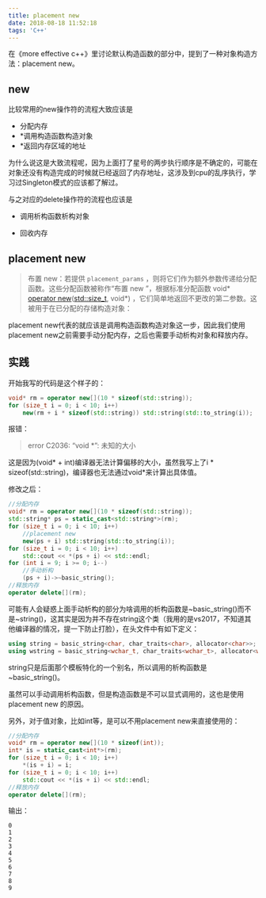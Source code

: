 ```yaml
---
title: placement new
date: 2018-08-18 11:52:18
tags: 'C++'
---
```


在《more effective c++》里讨论默认构造函数的部分中，提到了一种对象构造方法：placement new。

## new
比较常用的new操作符的流程大致应该是
- 分配内存
- *调用构造函数构造对象
- *返回内存区域的地址

为什么说这是大致流程呢，因为上面打了星号的两步执行顺序是不确定的，可能在对象还没有构造完成的时候就已经返回了内存地址，这涉及到cpu的乱序执行，学习过Singleton模式的应该都了解过。

与之对应的delete操作符的流程也应该是

- 调用析构函数析构对象

- 回收内存

## placement new
>布置 new：若提供 `placement_params` ，则将它们作为额外参数传递给分配函数。这些分配函数被称作“布置 new ”，根据标准分配函数 void\* [operator new](http://zh.cppreference.com/w/cpp/memory/new/operator_new)([std::size_t](http://zh.cppreference.com/w/cpp/types/size_t), void\*) ，它们简单地返回不更改的第二参数。这被用于在已分配的存储构造对象：

placement new代表的就应该是调用构造函数构造对象这一步，因此我们使用 placement new之前需要手动分配内存，之后也需要手动析构对象和释放内存。

## 实践

开始我写的代码是这个样子的：

```c++
void* rm = operator new[](10 * sizeof(std::string));
for (size_t i = 0; i < 10; i++)
	new(rm + i * sizeof(std::string)) std::string(std::to_string(i));
```

报错：
> error C2036: “void *”: 未知的大小

这是因为(void\* + int)编译器无法计算偏移的大小，虽然我写上了i \* sizeof(std::string)，编译器也无法通过void\*来计算出具体值。

修改之后：

```c++
//分配内存
void* rm = operator new[](10 * sizeof(std::string));
std::string* ps = static_cast<std::string*>(rm);
for (size_t i = 0; i < 10; i++)
	//placement new
	new(ps + i) std::string(std::to_string(i));
for (size_t i = 0; i < 10; i++)
	std::cout << *(ps + i) << std::endl;
for (int i = 9; i >= 0; i--)
	//手动析构
	(ps + i)->~basic_string();
//释放内存
operator delete[](rm);
```

可能有人会疑惑上面手动析构的部分为啥调用的析构函数是~basic_string()而不是~string()，这其实是因为并不存在string这个类（我用的是vs2017，不知道其他编译器的情况，提一下防止打脸），在头文件中有如下定义：

```c++
using string = basic_string<char, char_traits<char>, allocator<char>>;
using wstring = basic_string<wchar_t, char_traits<wchar_t>, allocator<wchar_t>>;
```

string只是后面那个模板特化的一个别名，所以调用的析构函数是~basic_string()。

虽然可以手动调用析构函数，但是构造函数是不可以显式调用的，这也是使用placement new 的原因。

另外，对于值对象，比如int等，是可以不用placement new来直接使用的：

```c++
//分配内存
void* rm = operator new[](10 * sizeof(int));
int* is = static_cast<int*>(rm);
for (size_t i = 0; i < 10; i++)
	*(is + i) = i;
for (size_t i = 0; i < 10; i++)
	std::cout << *(is + i) << std::endl;
//释放内存
operator delete[](rm);
```

输出：

```
0
1
2
3
4
5
6
7
8
9
```

